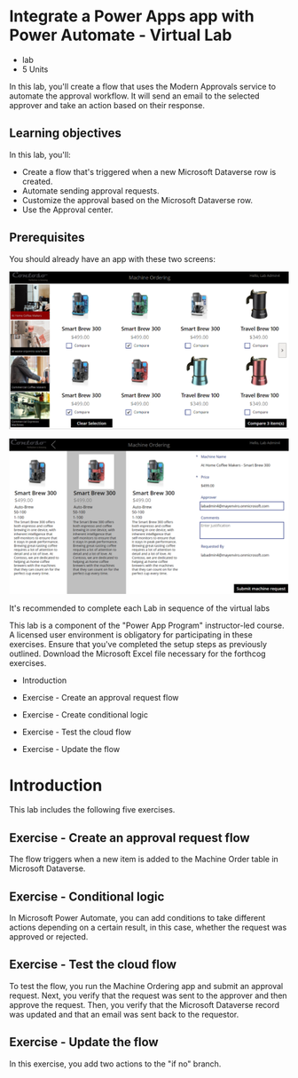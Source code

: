 
Integrate a Power Apps app with Power Automate - Virtual Lab
================================================================

*   lab
*   5 Units

In this lab, you'll create a flow that uses the Modern Approvals service to automate the approval workflow. It will send an email to the selected approver and take an action based on their response.

Learning objectives
-------------------

In this lab, you'll:

*   Create a flow that's triggered when a new Microsoft Dataverse row is created.
*   Automate sending approval requests.
*   Customize the approval based on the Microsoft Dataverse row.
*   Use the Approval center.


Prerequisites
-------------

You should already have an app with these two screens:

[![Screenshot of your canvas app.](media/canvas.png)](media/canvas.png#lightbox)

[![Screenshot of your canvas app's second screen.](media/second-screen.png)](media/second-screen.png#lightbox)

It's recommended to complete each Lab in sequence of the virtual labs

This lab is a component of the "Power App Program" instructor-led course. A licensed user environment is obligatory for participating in these exercises. Ensure that you've completed the setup steps as previously outlined. Download the Microsoft Excel file necessary for the forthcog exercises.

*   Introduction 
    
*   Exercise - Create an approval request flow
    
*   Exercise - Create conditional logic
    
*   Exercise - Test the cloud flow 
    
*   Exercise - Update the flow


Introduction
============


This lab includes the following five exercises.

Exercise - Create an approval request flow
------------------------------------------

The flow triggers when a new item is added to the Machine Order table in Microsoft Dataverse.

Exercise - Conditional logic
----------------------------

In Microsoft Power Automate, you can add conditions to take different actions depending on a certain result, in this case, whether the request was approved or rejected.

Exercise - Test the cloud flow
------------------------------

To test the flow, you run the Machine Ordering app and submit an approval request. Next, you verify that the request was sent to the approver and then approve the request. Then, you verify that the Microsoft Dataverse record was updated and that an email was sent back to the requestor.

Exercise - Update the flow
--------------------------

In this exercise, you add two actions to the "if no" branch.
